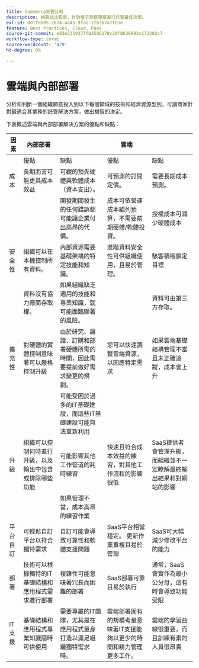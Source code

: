 ```yaml
---
title: Commerce託管比較
description: 檢閱此比較表，針對電子商務專案進行託管最佳決策。
exl-id: 8d1f0b85-2874-4a4b-9fae-1fb367a7f85e
feature: Best Practices, Cloud, Paas
source-git-commit: e83e2359377f03506178c28f8b30993c172282c7
workflow-type: tm+mt
source-wordcount: '479'
ht-degree: 0%

---
```


# 雲端與內部部署

分析和判斷一個組織願意投入到以下每個領域的技術和經濟資源型別，可讓商家針對最適合其業務的託管解決方案，做出機智的決定。

下表概述雲端與內部部署解決方案的優點和缺點：

<table>
    <thead>
        <tr>
            <th>因素</th>
            <th>內部部署</th>
            <th></th>
            <th>雲端</th>
            <th></th>
        </tr>
    </thead>
    <tbody>
        <tr>
            <td></td>
            <td>優點</td>
            <td>缺點</td>
            <td>優點</td>
            <td>缺點</td>
        </tr>
        <tr>
            <td>成本</td>
            <td>長期而言可能更具成本效益</td>
            <td>可觀的預先硬體與軟體成本（資本支出）。</td>
            <td>可預測的訂閱定價。</td>
            <td>需要長期成本預測。</td>
        </tr>
        <tr>
            <td></td>
            <td></td>
            <td>開發期間發生的任何錯誤都可能讓企業付出高昂的代價。</td>
            <td>成本可依營運成本編列預算，不需要前期硬體/軟體投資。</td>
            <td>授權成本可減少硬體成本</td>
        </tr>
        <tr>
            <td>安全性</td>
            <td>組織可以在本機控制所有資料。</td>
            <td>內部資源需要基礎架構的特定技能和知識。</td>
            <td>進階資料安全性可供組織使用，且易於管理。</td>
            <td>駭客積極鎖定目標</td>
        </tr>
        <tr>
            <td></td>
            <td>資料沒有協力廠商存取權。</td>
            <td>如果組織缺乏適用的技能和專業知識，就可能面臨顯著的風險。</td>
            <td></td>
            <td>資料可由第三方存取。</td>
        </tr>
        <tr>
            <td>擴充性</td>
            <td>對硬體的實體控制意味著可以嚴格控制升級</td>
            <td>由於研究、論證、訂購和部署硬體所需的時間，因此需要提前做好需求變更的規劃。</td>
            <td>您可以快速調整雲端資源，以因應特定需求</td>
            <td>如果雲端基礎結構管理不當且未正確追蹤，成本會上升</td>
        </tr>
        <tr>
            <td></td>
            <td></td>
            <td>可能受困於過多的IT基礎建設，而這些IT基礎建設可能無法重新利用</td>
            <td></td>
            <td></td>
        </tr>
        <tr>
            <td>升級</td>
            <td>組織可以控制何時進行升級，以及輸出中包含或排除哪些功能</td>
            <td>可能影響其他工作管道的耗時練習</td>
            <td>快速且符合成本效益的練習，對其他工作流程的影響很低</td>
            <td>SaaS提供者會管理升級，而組織並不一定瞭解最終輸出結果和對網站的影響</td>
        </tr>
        <tr>
            <td></td>
            <td></td>
            <td>如果管理不當，成本高昂的練習作業</td>
            <td></td>
            <td></td>
        </tr>
        <tr>
            <td>平台自訂</td>
            <td>可輕鬆自訂平台以符合獨特需求</td>
            <td>自訂可能會導致可靠性和軟體支援問題</td>
            <td>SaaS平台相當穩定。 更新作業重複且易於管理</td>
            <td>SaaS可大幅減少修改平台的能力</td>
        </tr>
        <tr>
            <td>部署</td>
            <td>技術可以根據獨特的IT基礎結構和應用程式需求進行部署</td>
            <td>複雜性可能意味著冗長而困難的部署</td>
            <td>SaaS部署可靠且易於執行</td>
            <td>通常，SaaS會實作為最小公分母，這有時會導致功能受限</td>
        </tr>
        <tr>
            <td>IT支援</td>
            <td>基礎結構和應用程式專業知識隨時可供使用</td>
            <td>需要專屬的IT團隊，尤其是在應用程式量身打造以滿足組織獨特需求時。</td>
            <td>雲端部署固有的規模考量意味著IT支援能夠以更少的時間和精力管理更多工作。</td>
            <td>雲端的學習曲線很重要，而且訓練有素的人員很昂貴</td>
        </tr>
    </tbody>
</table>
